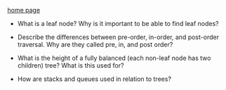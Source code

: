 [home page](https://henok-6411.github.io/reading-notes)

- What is a leaf node? Why is it important to be able to find leaf nodes?

- Describe the differences between pre-order, in-order, and post-order traversal. Why are they called pre, in, and post order?

- What is the height of a fully balanced (each non-leaf node has two children) tree? What is this used for?

- How are stacks and queues used in relation to trees?
